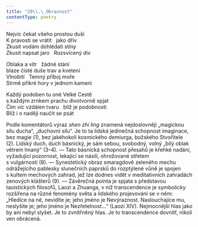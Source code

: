 ```yaml
---
title: "20\\.\_Obraznost"
contentType: poetry
---
```


<section>

Nejvíc čekat všeho prostou duši  
K pravosti se vrátit   jako dřív  
Zkusit vodám dohlédati stíny  
Zkusit napsat jaro   Rozsvícený div

</section>

<section>

Oblaka a vítr   žádné stání  
blaze čisté duše trav a kvetení  
Vlnobití   Temný příboj moře  
Strmě příkré hory v jednom kameni

</section>

<section>

Každý podoben tu oné Velké Cestě  
s každým zrnkem prachu divotvorně spjat  
Čím víc vzdálen tvaru   blíž je podobnosti  
Blíž i o naději naučit se psát

</section>


<section>

Podle komentátorů výraz _shen_ _zhi_ _ling_ znamená nejdoslovněji „magickou sílu ducha“, „duchovní sílu“. Je to ta lidská jedinečná schopnost imaginace, bez magie (1), bez jakéhokoli kosmického demiurga, božského Stvořitele (2). Lidský duch, duch básnický, je sám sebou, svobodný, volný „bílý oblak větrem hnaný“ (3–4). — Tato básnická schopnost přesahů je křehké nadání, vyžadující pozornost, lekající se násilí, ohrožované střetem s vulgárností (8). — Synestetický obraz smaragdově zeleného mechu odrážejícího pablesky slunečních paprsků do rozptýlené vůně je spojen s kultem mechových zahrad, jež lze dodnes vidět v meditativních zahradách zenových klášterů (9). — Závěrečná pointa je spjata s představou taoistických filosofů, Laozi a Zhuanga, v níž transcendence je symbolicky rozšířena na různé fenomény světa a lidského projevování se v něm: „Hledíce na ně, nevidíte je; jeho jméno je Nevýraznost. Naslouchajíce mu, neslyšíte je; jeho jméno je Nezřetelnost…“ (Laozi XIV). Nejmocnější hlas jako by ani nebyl slyšet. Je to zvnitřněný hlas. Je to transcendence dovnitř, nikoli ven obrácená.

</section>
